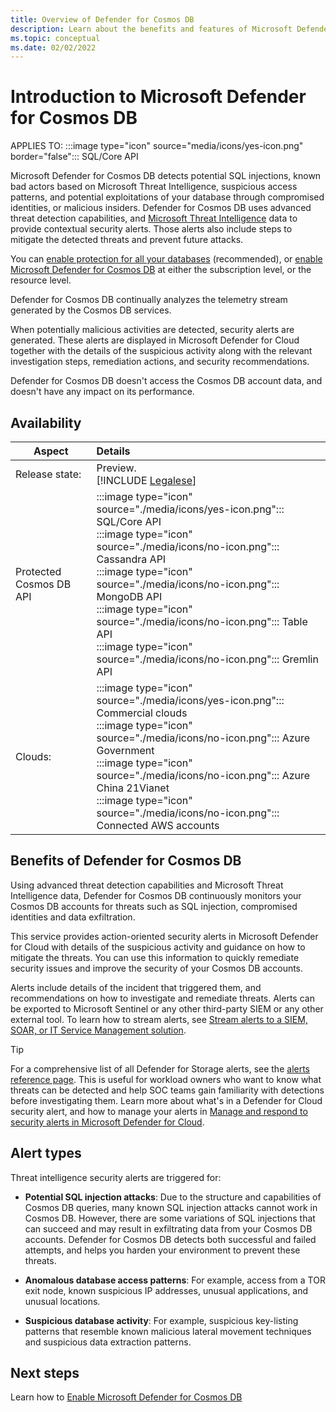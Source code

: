 ```yaml
---
title: Overview of Defender for Cosmos DB
description: Learn about the benefits and features of Microsoft Defender for Cosmos DB.
ms.topic: conceptual
ms.date: 02/02/2022
---
```


# Introduction to Microsoft Defender for Cosmos DB

APPLIES TO: :::image type="icon" source="media/icons/yes-icon.png" border="false"::: SQL/Core API

Microsoft Defender for Cosmos DB detects potential SQL injections, known bad actors based on Microsoft Threat Intelligence, suspicious access patterns, and potential exploitations of your database through compromised identities, or malicious insiders. Defender for Cosmos DB uses advanced threat detection capabilities, and [Microsoft Threat Intelligence](https://www.microsoft.com/insidetrack/microsoft-uses-threat-intelligence-to-protect-detect-and-respond-to-threats) data to provide contextual security alerts. Those alerts also include steps to mitigate the detected threats and prevent future attacks. 

You can [enable protection for all your databases](quickstart-enable-database-protections.md) (recommended), or [enable Microsoft Defender for Cosmos DB](quickstart-enable-defender-for-cosmos.md) at either the subscription level, or the resource level. 

Defender for Cosmos DB continually analyzes the telemetry stream generated by the Cosmos DB services.

When potentially malicious activities are detected, security alerts are generated. These alerts are displayed in Microsoft Defender for Cloud together with the details of the suspicious activity along with the relevant investigation steps, remediation actions, and security recommendations. 

Defender for Cosmos DB doesn't access the Cosmos DB account data, and doesn't have any impact on its performance. 

## Availability

|Aspect|Details|
|----|:----|
|Release state:|Preview.<br>[!INCLUDE [Legalese](../../includes/defender-for-cloud-preview-legal-text.md)]|
|Protected Cosmos DB API | :::image type="icon" source="./media/icons/yes-icon.png"::: SQL/Core API <br> :::image type="icon" source="./media/icons/no-icon.png"::: Cassandra API <br> :::image type="icon" source="./media/icons/no-icon.png"::: MongoDB API <br> :::image type="icon" source="./media/icons/no-icon.png"::: Table API <br> :::image type="icon" source="./media/icons/no-icon.png"::: Gremlin API |
|Clouds:|:::image type="icon" source="./media/icons/yes-icon.png"::: Commercial clouds<br>:::image type="icon" source="./media/icons/no-icon.png"::: Azure Government <br>:::image type="icon" source="./media/icons/no-icon.png"::: Azure China 21Vianet <br>:::image type="icon" source="./media/icons/no-icon.png"::: Connected AWS accounts |

## Benefits of Defender for Cosmos DB

Using advanced threat detection capabilities and Microsoft Threat Intelligence data, Defender for Cosmos DB continuously monitors your Cosmos DB accounts for threats such as SQL injection, compromised identities and data exfiltration. 

This service provides action-oriented security alerts in Microsoft Defender for Cloud with details of the suspicious activity and guidance on how to mitigate the threats. 
You can use this information to quickly remediate security issues and improve the security of your Cosmos DB accounts. 

Alerts include details of the incident that triggered them, and recommendations on how to investigate and remediate threats. Alerts can be exported to Microsoft Sentinel or any other third-party SIEM or any other external tool. To learn how to stream alerts, see [Stream alerts to a SIEM, SOAR, or IT Service Management solution](export-to-siem.md). 

> [!TIP]
> For a comprehensive list of all Defender for Storage alerts, see the [alerts reference page](alerts-reference.md#alerts-azurestorage). This is useful for workload owners who want to know what threats can be detected and help SOC teams gain familiarity with detections before investigating them. Learn more about what's in a Defender for Cloud security alert, and how to manage your alerts in [Manage and respond to security alerts in Microsoft Defender for Cloud](managing-and-responding-alerts.md).

## Alert types

Threat intelligence security alerts are triggered for: 

- **Potential SQL injection attacks**: Due to the structure and capabilities of Cosmos DB queries, many known SQL injection attacks cannot work in Cosmos DB. However, there are some variations of SQL injections that can succeed and may result in exfiltrating data from your Cosmos DB accounts. Defender for Cosmos DB detects both successful and failed attempts, and helps you harden your environment to prevent these threats. 
 
- **Anomalous database access patterns**: For example, access from a TOR exit node, known suspicious IP addresses, unusual applications, and unusual locations. 
 
- **Suspicious database activity**: For example, suspicious key-listing patterns that resemble known malicious lateral movement techniques and suspicious data extraction patterns. 

## Next steps

Learn how to [Enable Microsoft  Defender for Cosmos DB](quickstart-enable-defender-for-cosmos.md)
